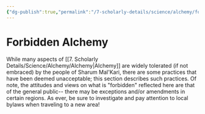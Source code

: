 ```yaml
---
{"dg-publish":true,"permalink":"/7-scholarly-details/science/alchemy/forbidden-alchemy/forbidden-alchemy/","noteIcon":""}
---
```


# Forbidden Alchemy

While many aspects of [[7. Scholarly Details/Science/Alchemy/Alchemy\|Alchemy]] are widely tolerated (if not embraced) by the people of Sharum Mal'Kari, there are some practices that have been deemed unacceptable; this section describes such practices. Of note, the attitudes and views on what is "forbidden" reflected here are that of the general public-- there may be exceptions and/or amendments in certain regions. As ever, be sure to investigate and pay attention to local bylaws when traveling to a new area! 